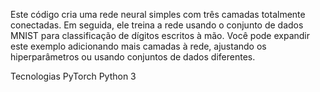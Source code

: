 Este código cria uma rede neural simples com três camadas totalmente conectadas. 
Em seguida, ele treina a rede usando o conjunto de dados MNIST para classificação de dígitos escritos à mão. 
Você pode expandir este exemplo adicionando mais camadas à rede, ajustando os hiperparâmetros ou usando conjuntos de dados diferentes.

Tecnologias
PyTorch
Python 3

